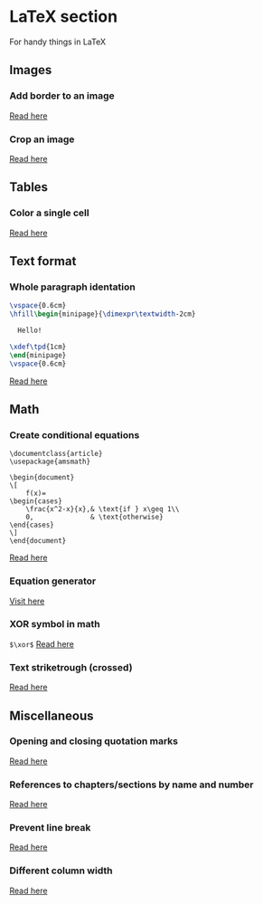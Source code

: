 # LaTeX section
For handy things in LaTeX

## Images
### Add border to an image
[Read here](https://tex.stackexchange.com/questions/20640/how-to-add-border-for-an-image)

### Crop an image
[Read here](https://tex.stackexchange.com/questions/57418/crop-an-inserted-image)

## Tables

### Color a single cell
[Read here](https://tex.stackexchange.com/questions/50349/color-only-a-cell-of-a-table)

## Text format

### Whole paragraph identation
```latex
\vspace{0.6cm}
\hfill\begin{minipage}{\dimexpr\textwidth-2cm}

  Hello!

\xdef\tpd{1cm}
\end{minipage}
\vspace{0.6cm}
```

[Read here](https://tex.stackexchange.com/questions/35933/indenting-a-whole-paragraph)


## Math

### Create conditional equations

```
\documentclass{article}
\usepackage{amsmath}

\begin{document}
\[
    f(x)= 
\begin{cases}
    \frac{x^2-x}{x},& \text{if } x\geq 1\\
    0,              & \text{otherwise}
\end{cases}
\]
\end{document}
```
[Read here](https://tex.stackexchange.com/questions/47170/how-to-write-conditional-equations-with-one-sided-curly-brackets)

### Equation generator
[Visit here](https://latex.codecogs.com/eqneditor/editor.php)

### XOR symbol in math
`$\xor$`
[Read here](https://tex.stackexchange.com/questions/3936/logic-operators-in-latex-xor#answer-3937)

### Text striketrough (crossed)
[Read here](https://tex.stackexchange.com/questions/23711/strikethrough-text)

## Miscellaneous
### Opening and closing quotation marks
[Read here](https://tex.stackexchange.com/questions/52351/quote-marks-are-backwards-using-texmaker-pdflatex)

### References to chapters/sections by name and number
[Read here](https://tex.stackexchange.com/questions/66896/ref-chapter-name-in-latex)

### Prevent line break
[Read here](https://stackoverflow.com/questions/1012799/latex-prevent-line-break-in-a-span-of-text)

### Different column width
[Read here](https://tex.stackexchange.com/questions/89721/different-column-widths-using-multicol)

